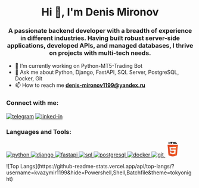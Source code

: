 <h1 align="center">Hi 👋, I'm Denis Mironov</h1>
<h3 align="center">A passionate backend developer with a breadth of experience in different industries. Having built robust server-side applications, developed APIs, and managed databases, I thrive on projects with multi-tech needs.</h3>

- 🔭 I’m currently working on Python-MT5-Trading Bot
- 💬 Ask me about Python, Django, FastAPI, SQL Server, PostgreSQL, Docker, Git
- 📫 How to reach me **denis-mironov1199@yandex.ru**

<h3 align="left">Connect with me:</h3>
<p align="left">
<a href="https://t.me/kvazimir1199" target="blank"><img align="center" src="https://grizly.club/uploads/posts/2023-02/1675535519_grizly-club-p-znachok-telegram-klipart-8.png" alt="telegram" height="30" width="40" /></a>
<a href="https://www.linkedin.com/in/denis-mironov-1b4a85223/" target="blank"><img align="center" src="https://raw.githubusercontent.com/rahuldkjain/github-profile-readme-generator/master/src/images/icons/Social/linked-in-alt.svg" alt="linked-in" height="30" width="40" /></a>
</p>

<h3 align="left">Languages and Tools:</h3>
<p align="left"> <a href="https://www.python.org/" target="_blank" rel="noreferrer"> <img src="https://careers.recruiteecdn.com/image/upload/q_auto,f_auto,w_1920,c_limit/production/images/AmI4/t4i_ehOG8KdK.png" alt="python" width="40" height="40"/> </a>
<a href="https://www.djangoproject.com/" target="_blank" rel="noreferrer"> <img src="https://i2.wp.com/miro.medium.com/1*HVKOLLX7wprRbHTl2IPDcQ.png" alt="django" width="40" height="40"/> </a>
<a href="https://fastapi.tiangolo.com/" target="_blank" rel="noreferrer"> <img src="https://res.cloudinary.com/startup-grind/image/upload/c_fill,dpr_2.0,f_auto,g_center,h_1080,q_100,w_1080/v1/gcs/platform-data-dsc/events/29516980-f308-11e9-9096-0836920fdae3_bxbMNsV.png" alt="fastapi" width="40" height="40"/> </a>
<a href="https://www.microsoft.com/en/sql-server" target="_blank" rel="noreferrer"> <img src="https://compuzilla.ru/wp-content/uploads/maxresdefault-28.jpg" alt="sql" width="40" height="40"/> </a> 
<a href="https://www.postgresql.org//" target="_blank" rel="noreferrer"> <img src="https://codelab.pro/wp-content/uploads/2023/09/skrinshot-03-09-2023-17_48_50.png" alt="postgresql" width="40" height="40"/> </a> 
<a href="https://www.docker.com/" target="_blank" rel="noreferrer"> <img src="https://aurigait.com/wp-content/uploads/2023/10/Docker-Logo.png" alt="docker" width="40" height="40"/> </a> 
<a href="https://git-scm.com/" target="_blank" rel="noreferrer"> <img src="https://www.vectorlogo.zone/logos/git-scm/git-scm-icon.svg" alt="git" width="40" height="40"/> </a>
<a href="https://www.w3.org/html/" target="_blank" rel="noreferrer"> <img src="https://raw.githubusercontent.com/devicons/devicon/master/icons/html5/html5-original-wordmark.svg" alt="html5" width="40" height="40"/> </a>
</p>
![Top Langs](https://github-readme-stats.vercel.app/api/top-langs/?username=kvazymir1199&hide=Powershell,Shell,Batchfile&theme=tokyonight)
